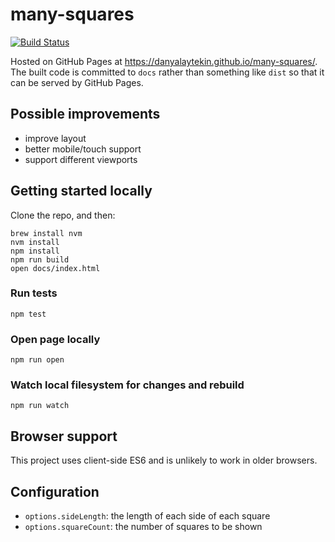 # many-squares

[![Build Status](https://travis-ci.org/danyalaytekin/many-squares.svg?branch=master)](https://travis-ci.org/danyalaytekin/many-squares)

Hosted on GitHub Pages at https://danyalaytekin.github.io/many-squares/.  The built code is committed to `docs` rather than something like `dist` so that it can be served by GitHub Pages.

## Possible improvements

- improve layout
- better mobile/touch support
- support different viewports

## Getting started locally

Clone the repo, and then:

```
brew install nvm
nvm install
npm install
npm run build
open docs/index.html
```

### Run tests

```
npm test
```

### Open page locally

```
npm run open
```

### Watch local filesystem for changes and rebuild

```
npm run watch
```

## Browser support

This project uses client-side ES6 and is unlikely to work in older browsers.

## Configuration

- `options.sideLength`: the length of each side of each square
- `options.squareCount`: the number of squares to be shown
